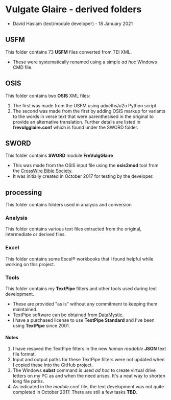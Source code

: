 # Vulgate Glaire - derived folders
* David Haslam (text/module developer) - 18 January 2021
## USFM
This folder contains 73 **USFM** files converted from TEI XML.
* These were systematically renamed using a simple *ad hoc* Windows CMD file.
## OSIS
This folder contains two **OSIS** XML files:
1. The first was made from the USFM using adyeths/u2o Python script.
2. The second was made from the first by adding OSIS markup for variants to the words in verse text that were parenthesised in the original to provide an alternative translation. Further details are listed in **frevulgglaire.conf** which is found under the SWORD folder.
## SWORD
This folder contains **SWORD** module **FreVulgGlaire**
* This was made from the OSIS input file using the **osis2mod** tool from the [CrossWire Bible Society](https://crosswire.org/).
* It was initially created in October 2017 for testing by the developer.
## processing
This folder contains folders used in analysis and conversion
### Analysis
This folder contains various text files extracted from the original, intermediate or derived files.
### Excel
This folder contains some Excel® workbooks that I found helpful while working on this project.
### Tools
This folder contains my **TextPipe** filters and other tools used during text development.
* These are provided "as is" without any commitment to keeping them maintained.
* TextPipe software can be obtained from [DataMystic](https://www.datamystic.com/).
* I have a purchased license to use **TextPipe Standard** and I've been using **TextPipe** since 2001.
#### Notes
1. I have resaved the TextPipe filters in the new *human readable* **JSON** text file format.
2. Input and output paths for these TextPipe filters were not updated when I copied these into the GitHub project.
3. The Windows **subst** command is used *ad hoc* to create virtual drive letters on my PC as and when the need arises. It's a neat way to shorten long file paths.
4.  As indicated in the *module*.conf file, the text development was not quite completed in October 2017. There are still a few tasks **TBD**. 

